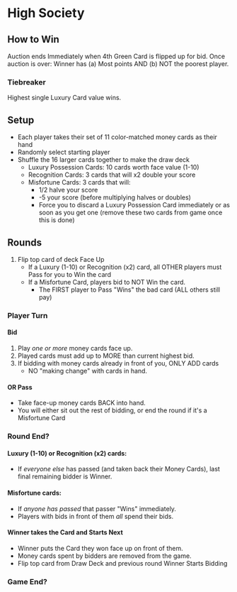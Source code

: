 # High Society
## How to Win
Auction ends Immediately when 4th Green Card is flipped up for bid.
Once auction is over: Winner has (a) Most points AND (b) NOT the poorest player.
### Tiebreaker
Highest single Luxury Card value wins.

## Setup
- Each player takes their set of 11 color-matched money cards as their hand
- Randomly select starting player
- Shuffle the 16 larger cards together to make the draw deck
	- Luxury Possession Cards: 10 cards worth face value (1-10)
	- Recognition Cards: 3 cards that will x2 double your score
	- Misfortune Cards: 3 cards that will:
		- 1/2 halve your score
		- -5 your score (before multiplying halves or doubles)
		- Force you to discard a Luxury Possession Card immediately or as soon as you get one (remove these two cards from game once this is done)

## Rounds
1. Flip top card of deck Face Up
	- If a Luxury (1-10) or Recognition (x2) card, all OTHER players must Pass for you to Win the card	
	- If a Misfortune Card, players bid to NOT Win the card.
		- The FIRST player to Pass "Wins" the bad card (ALL others still pay)

### Player Turn
#### Bid
1. Play *one or more* money cards face up.
2. Played cards must add up to MORE than current highest bid.
3. If bidding with money cards already in front of you, ONLY ADD cards
	- NO "making change" with cards in hand.
#### OR Pass
- Take face-up money cards BACK into hand.
- You will either sit out the rest of bidding, or end the round if it's a Misfortune Card

### Round End?
#### Luxury (1-10) or Recognition (x2) cards:
- If *everyone else* has passed (and taken back their Money Cards), last final remaining bidder is Winner.
#### Misfortune cards:
- If *anyone has passed* that passer "Wins" immediately.
- Players with bids in front of them *all* spend their bids.
#### Winner takes the Card and Starts Next
- Winner puts the Card they won face up on front of them.
- Money cards spent by bidders are removed from the game.
- Flip top card from Draw Deck and previous round Winner Starts Bidding

### Game End?

